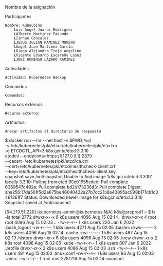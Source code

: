 Nombre de la asignación

Participantes

    Nombre: KubeCoins
        Luis Angel Juarez Rodriguez
        LAlberto Martinez Facundo
        LZinhue Gonzalez 
        LJESUS JULIAN RAMIREZ MORENO
        LAngel Juan Martínez García 
        LDiego Alejandro Trejo Angelino
        LVicente Eduardo Escareño Lopez
        LJOSÉ DOMINGO LÁZARO RAMÍREZ

Actividades

    Actividad: Kubernetes Backup
            

Comandos

    Comandos: 

Recursos externos

    Recurso externo: 

Artifactos

    Anexar artifactos al directorio de respuesta


$ docker run --rm --net host -v $PWD:/vol \
    -v /etc/kubernetes/pki/etcd:/etc/kubernetes/pki/etcd:ro \
    -e ETCDCTL_API=3 k8s.gcr.io/etcd:3.3.10 \
    etcdctl --endpoints=https://[127.0.0.1]:2379 \
            --cacert=/etc/kubernetes/pki/etcd/ca.crt \
            --cert=/etc/kubernetes/pki/etcd/healthcheck-client.crt \
            --key=/etc/kubernetes/pki/etcd/healthcheck-client.key \
            snapshot save /vol/snapshot
Unable to find image 'k8s.gcr.io/etcd:3.3.10' locally
3.3.10: Pulling from etcd
90e01955edcd: Pull complete 
6369547c492e: Pull complete 
bd2b173236d3: Pull complete 
Digest: sha256:17da501f5d2a675be46040422a27b7cc21b8a43895ac998b171db1c346f361f7
Status: Downloaded newer image for k8s.gcr.io/etcd:3.3.10
Snapshot saved at /vol/snapshot




[54.219.51.220] (kubernetes-admin@kubernetes:N/A) k8s@preprod1 ~
$ ls -la
total 2772
drwxr-x--x 6 k8s  users    4096 Aug 15 02:14 .
drwxr-xr-x 4 root root     4096 Aug 15 02:03 ..
-rw-r--r-- 1 k8s  users     220 Jan  6  2022 .bash_logout
-rw-r--r-- 1 k8s  users    4271 Aug 15 02:05 .bashrc
drwx------ 2 k8s  users    4096 Aug 15 02:14 .cache
-rw------- 1 k8s  users     487 Aug 15 02:19 .history
drwxr-xr-x 6 k8s  users    4096 Aug 15 02:05 .krew
drwxr-xr-x 2 k8s  root     4096 Aug 15 02:05 .kube
-rw-r--r-- 1 k8s  users     807 Jan  6  2022 .profile
drwxr-xr-x 2 k8s  users    4096 Aug 15 02:03 .ssh
-rw-r--r-- 1 k8s  users     491 Aug 15 02:03 .tmux.conf
-rw-r--r-- 1 k8s  users      96 Aug 15 02:03 .vimrc
-rw-r--r-- 1 root root  2781216 Aug 15 02:14 snapshot
